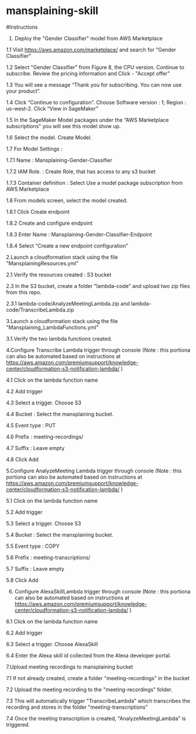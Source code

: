 # mansplaining-skill


#Instructions

1. Deploy the "Gender Classifier" model from AWS Marketplace

1.1 Visit https://aws.amazon.com/marketplace/ and search for "Gender Classifier"

1.2 Select "Gender Classifier" from Figure 8, the CPU version. Continue to subscribe. Review the pricing information and  Click - "Accept offer”

1.3 You will see a message “Thank you for subscribing.  You can now use your product”. 

1.4 Click “Continue to configuration”. Choose Software version : 1; Region : us-west-2. Click “View in SageMaker”

1.5 In the SageMaker Model packages under the “AWS Marketplace subscriptions" you will see this model show up.

1.6 Select the model. Create Model.

1.7 For Model Settings :
    
1.7.1 Name : Mansplaining-Gender-Classifier
    
1.7.2 IAM Role. : Create Role, that has access to any s3 bucket

1.7.3 Container definition : Select Use a model package subscription from AWS Marketplace

1.8 From models screen, select the model created.

1.8.1 Click Create endpoint

1.8.2 Create and configure endpoint

1.8.3 Enter Name : Mansplaining-Gender-Classifier-Endpoint

1.8.4 Select “Create a new endpoint configuration”

2.Launch a cloudformation stack using the file "MansplainingResources.yml"

2.1.Verify the resources created : S3 bucket

2.3 In the S3 bucket, create a folder "lambda-code" and upload two zip files from this repo.

2.3.1 lambda-code/AnalyzeMeetingLambda.zip and lambda-code/TranscribeLambda.zip

3.Launch a cloudformation stack using the file "Mansplaining_LambdaFunctions.yml"

3.1.Verify the two lambda functions created.

4.Configure Transcribe Lambda trigger through console (Note : this portiona can also be automated based on instructions at https://aws.amazon.com/premiumsupport/knowledge-center/cloudformation-s3-notification-lambda/ )

4.1 Click on the lambda function name

4.2 Add trigger

4.3 Select a trigger.  Choose S3

4.4 Bucket : Select the mansplaining bucket.

4.5 Event type : PUT

4.6 Prefix : meeting-recordings/

4.7 Suffix : Leave empty

4.8 Click Add

5.Configure AnalyzeMeeting Lambda trigger through console (Note : this portiona can also be automated based on instructions at https://aws.amazon.com/premiumsupport/knowledge-center/cloudformation-s3-notification-lambda/ )

5.1 Click on the lambda function name

5.2 Add trigger

5.3 Select a trigger.  Choose S3

5.4 Bucket : Select the mansplaining bucket.

5.5 Event type : COPY

5.6 Prefix : meeting-transcriptions/

5.7 Suffix : Leave empty

5.8 Click Add

6. Configure AlexaSkillLambda trigger through console (Note : this portiona can also be automated based on instructions at https://aws.amazon.com/premiumsupport/knowledge-center/cloudformation-s3-notification-lambda/ )

6.1 Click on the lambda function name

6.2 Add trigger

6.3 Select a trigger.  Choose AlexaSkill

6.4 Enter the Alexa skill id collected from the Alexa developer portal.

7.Upload meeting recordings to mansplaining bucket

7.1 If not already created, create a folder "meeting-recordings" in the bucket

7.2 Upload the meeting recording to the "meeting-recordings" folder.

7.3 This will automatically trigger "TranscribeLambda" which transcribes the recording and stores in the folder "meeting-transcriptions"

7.4 Once the meeting transcription is created, "AnalyzeMeetingLambda" is triggered.
